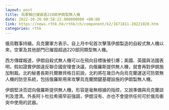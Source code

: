 ```yaml
---
layout: post
title: 烏軍稱已摧毀逾220部伊朗製無人機
date: 2022-10-20 00:58:22.000000000 +08:00
link: https://news.rthk.hk/rthk/ch/component/k2/1671811-20221020.htm
categories: rthk
---
```


俄烏戰事持續。烏克蘭軍方表示，自上月中旬首次擊落伊朗製造的自殺式無人機以來，空軍及其他部門已摧毀超過220部同類型無人機。

西方傳媒報道，伊朗自殺式無人機可以在飛向目標後被引爆；美國、英國與法國表明，假如證實伊朗違反聯合國安理會決議，向俄羅斯提供無人機，就會再對伊朗施加制裁。北約秘書長斯托爾滕貝格日前說，北約將在幾日內向烏克蘭運送可防禦無人機的防空系統，包括俄羅斯用來攻擊烏克蘭關鍵基礎設施的伊朗製無人機。

伊朗堅決否認向俄羅斯提供無人機，形容是毫無根據的指控，又說準備與烏克蘭談判及澄清。外長阿卜杜拉希揚早前強調，伊朗沒有、亦也不會提供任何可於俄烏衝突中使用的武器。
